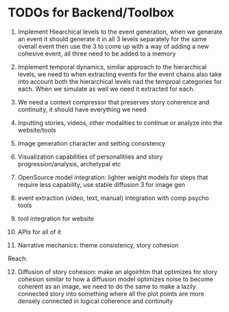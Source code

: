 # TODOs for Backend/Toolbox

1. Implement Hiearchical levels to the event generation, when we generate an event it should generate it in all 3 levels separately for the same overall event then use the 3 to come up with a way of adding a new cohesive event, all three need to be added to a memory 

2. Implement temporal dynamics, similar approach to the hierarchical levels, we need to when extracting events for the event chains also take into account both the hierarchical levels nad the temproal categories for each. When we simulate as well we need it extracted for each. 

3. We need a context compressor that preserves story coherence and continuity, it should have everything we need 

4. Inputting stories, videos, other modalities to continue or analyze into the website/tools

5. Image generation character and setting consistency 

6. Visualization capabilities of personalitiies and story progression/analysis, archetypal etc

7. OpenSource model integration: lighter weight models for steps that require less capability, use stable diffusion 3 for image gen

8. event extraction (video, text, manual) integration with comp psycho tools

9. tool integration for website

10. APIs for all of it

11. Narrative mechanics: theme consistency, story cohesion








Reach: 

12. Diffusion of story cohesion: make an algoirhtm that optimizes for story cohesion similar to how a diffusion model optimizes noise to become coherent as an image, we need to do the same to make a lazily connected story into something where all the plot points are more densely connected in logical coherence and continuity

